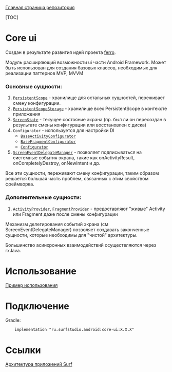 [Главная страница репозитория](/docs/main.md)

[TOC]

# Core ui
Создан в результате развития идей проекта [ferro](https://github.com/MaksTuev/ferro).

Модуль расширяющий возможности ui части Android Framework.
Может быть использован для создания базовых классов, необходимых для реализации паттернов MVP, MVVM

### Основные сущности:

1. [`PersistentScope`][ps] - хранилище для остальных сущностей,
   переживает смену конфигурации.
2. [`PersistentScopeStorage`][pss] - хранилище всех PersistentScope в контексте приложения
3. [`ScreenState`][ss] - текущее состояние экрана (пр. был ли он пересоздан в
результате смены конфигурации или восстановлен с диска)
4. `Configurator` - используется для настройки DI
    * [`BaseActivityConfigurator`][bac]
    * [`BaseFragmentConfigurator`][bfc]
    * [`Configurator`][c]
5. [`ScreenEventDelegateManager`][sedm] - позволяет подписываться на системные события
экрана, такие как onActivityResult, onCompletelyDestroy, onNewIntent и др.

Все эти сущности, переживают смену конфигурации, таким образом решается
большая часть проблем, связанных с этим свойством фреймворка.

### Дополнительные сущности:

1. [`ActivityProvider`][ap], [`FragmentProvider`][fp] - предоставляют "живые" Activity
или Fragment даже после смены конфигурации

Механизм делегирования событий экрана (см ScreenEventDelegateManager)
позволяет создавать законченные сущности, которые необходимы для "чистой"
архитектуры.

Большинство асинхронных взаимодействий осуществляются через rxJava. 

# Использование
[Пример использования](../sample)

# Подключение
Gradle:
```
    implementation "ru.surfstudio.android:core-ui:X.X.X"
```

# Ссылки
[Архитектура приложений Surf](/docs/common/architect.md)

[bac]: src/main/java/ru/surfstudio/android/core/ui/configurator/BaseActivityConfigurator.java
[bfc]: src/main/java/ru/surfstudio/android/core/ui/configurator/BaseFragmentConfigurator.java
[c]: src/main/java/ru/surfstudio/android/core/ui/configurator/Configurator.java
[ps]: src/main/java/ru/surfstudio/android/core/ui/scope/PersistentScope.java
[pss]: src/main/java/ru/surfstudio/android/core/ui/scope/PersistentScopeStorage.java
[ss]: src/main/java/ru/surfstudio/android/core/ui/state/ScreenState.java
[sedm]: src/main/java/ru/surfstudio/android/core/ui/event/ScreenEventDelegateManager.java
[nav]: /docs/ui/navigation.md
[pm]: ../../permission/lib-permission/src/main/java/ru/surfstudio/android/core/ui/permission/PermissionManager.kt
[ap]: src/main/java/ru/surfstudio/android/core/ui/provider/ActivityProvider.java
[fp]: src/main/java/ru/surfstudio/android/core/ui/provider/FragmentProvider.java